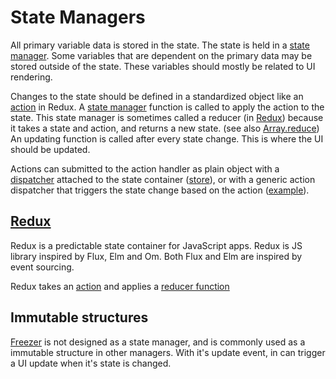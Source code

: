 # State Managers

All primary variable data is stored in the state. The state is held in a [state manager](https://gist.github.com/kshowalter/94f80a8c54bf1133e82d7a28b0de4778).
Some variables that are dependent on the primary data may be stored outside of the state.
These variables should mostly be related to UI rendering.

Changes to the state should be defined in a standardized object like an [action](http://redux.js.org/docs/basics/Actions.html) in Redux.
A [state manager](https://gist.github.com/kshowalter/94f80a8c54bf1133e82d7a28b0de4778) function is called to apply the action to the state.
This state manager is sometimes called a reducer (in [Redux](http://redux.js.org/docs/basics/Reducers.html)) because it takes a state and action, and returns a new state. (see also [Array.reduce](http://devdocs.io/javascript/global_objects/array/reduce))
An updating function is called after every state change. This is where the UI should be updated.

Actions can submitted to the action handler as plain object with a [dispatcher](http://devdocs.io/redux/api/store#dispatch) attached to the state container ([store](http://devdocs.io/redux/basics/store)), or with a generic action dispatcher that triggers the state change based on the action ([example](https://gist.github.com/kshowalter/bc6f66715a7426b7599d5c8d48d72cdc)).


## [Redux](http://redux.js.org/index.html)
Redux is a predictable state container for JavaScript apps. Redux is JS library inspired by Flux, Elm and Om. Both Flux and Elm are inspired by event sourcing.

Redux takes an [action](http://redux.js.org/docs/basics/Actions.html) and applies a [reducer function](http://redux.js.org/docs/basics/Reducers.html)

## Immutable structures

[Freezer](https://github.com/arqex/freezer) is not designed as a state manager, and is commonly used as a immutable structure in other managers. With it's update event, in can trigger a UI update when it's state is changed.
